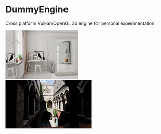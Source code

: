 # DummyEngine

Cross platform Vulkan/OpenGL 3d engine for personal experimentation.

<p float="middle">
    <img src="ai043_06.png" width="45.5%" />
    <img src="sponza.png" width="54%" />
</p>
